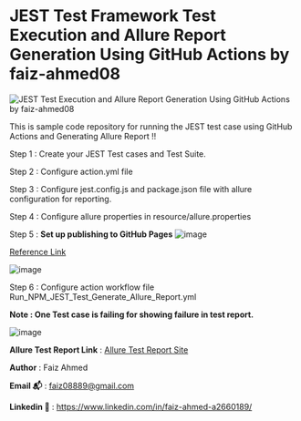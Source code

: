 # JEST Test Framework Test Execution and Allure Report Generation Using GitHub Actions by faiz-ahmed08
![JEST Test Execution and Allure Report Generation Using GitHub Actions by faiz-ahmed08](https://github.com/Faiz-Ahmed08/JEST_Test_Integration_Allure_ReportGitHub_Actions/assets/152106688/b05e336f-1371-446b-ba4e-f13acb3bd9a0)


This is sample code repository for running the JEST test case using GitHub Actions and Generating Allure Report !!


Step 1 : Create your JEST Test cases and Test Suite.

Step 2 : Configure action.yml file

Step 3 : Configure jest.config.js and package.json file with allure configuration for reporting.

Step 4 : Configure allure properties in resource/allure.properties

Step 5 : **Set up publishing to GitHub Pages**
![image](https://github.com/Faiz-Ahmed08/JEST_Test_Integration_Allure_ReportGitHub_Actions/assets/152106688/022c1005-2cba-44ed-84cc-70fca12276da)  

[Reference Link](https://allurereport.org/docs/integrations-github/#3-set-up-publishing-to-github-pages) 

![image](https://github.com/Faiz-Ahmed08/JEST_Test_Integration_Allure_ReportGitHub_Actions/assets/152106688/86557594-456a-4c2f-b895-b8294bca4697)

Step 6 : Configure action workflow file Run_NPM_JEST_Test_Generate_Allure_Report.yml

**Note : One Test case is failing for showing failure in test report.**

![image](https://github.com/Faiz-Ahmed08/JEST_Test_Integration_Allure_ReportGitHub_Actions/assets/152106688/82ae1426-ebc4-4493-927b-c0f3ac721cb0)


**Allure Test Report Link** : [Allure Test Report Site ](https://faiz-ahmed08.github.io/JEST_Test_Integration_Allure_ReportGitHub_Actions)

**Author** :  Faiz Ahmed

**Email 📬** : faiz08889@gmail.com

**Linkedin 💼** : https://www.linkedin.com/in/faiz-ahmed-a2660189/
